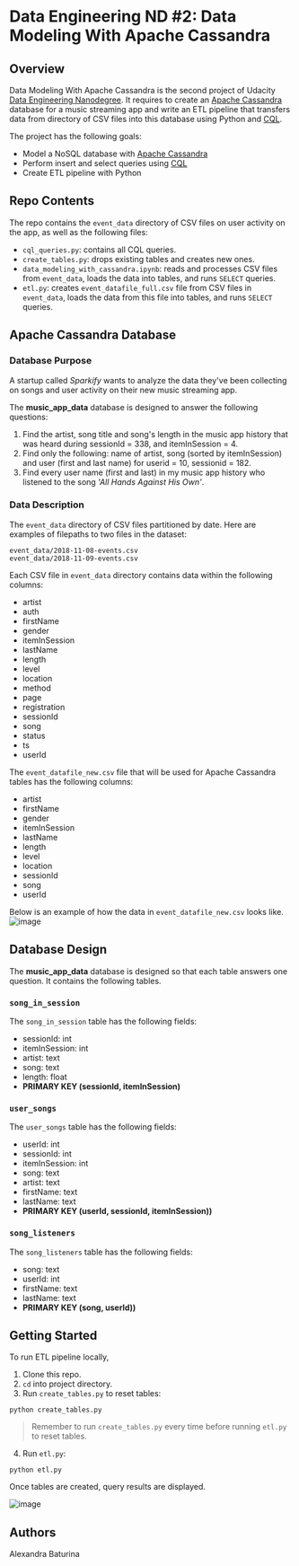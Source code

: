 # Data Engineering ND #2: Data Modeling With Apache Cassandra
## Overview
Data Modeling With Apache Cassandra is the second project of Udacity [Data Engineering Nanodegree](https://d20vrrgs8k4bvw.cloudfront.net/documents/en-US/Data+Engineering+Nanodegree+Program+Syllabus.pdf). It requires to create an [Apache Cassandra](https://cassandra.apache.org/_/index.html) database for a music streaming app and write an ETL pipeline that transfers data from directory of CSV files into this database using Python and [CQL](https://cassandra.apache.org/doc/latest/cassandra/cql/index.html).

The project has the following goals:
 * Model a NoSQL database with [Apache Cassandra](https://cassandra.apache.org/_/index.html)
 * Perform insert and select queries using [CQL](https://cassandra.apache.org/doc/latest/cassandra/cql/index.html)
 * Create ETL pipeline with Python
## Repo Contents
The repo contains the ```event_data``` directory of CSV files on user activity on the app, as well as the following files:
 * ```cql_queries.py```: contains all CQL queries.
 * ```create_tables.py```: drops existing tables and creates new ones.
 * ```data_modeling_with_cassandra.ipynb```: reads and processes CSV files from ```event_data```, loads the data into tables, and runs ```SELECT``` queries.
 * ```etl.py```:  creates ```event_datafile_full.csv``` file from CSV files in ```event_data```, loads the data from this file into tables, and runs ```SELECT``` queries.
## Apache Cassandra Database
### Database Purpose
A startup called *Sparkify* wants to analyze the data they've been collecting on songs and user activity on their new music streaming app. 

The **music_app_data** database is designed to answer the following questions:
 1. Find the artist, song title and song's length in the music app history that was heard during sessionId = 338, and itemInSession = 4.
 2. Find only the following: name of artist, song (sorted by itemInSession) and user (first and last name) for userid = 10, sessionid = 182.
 3.  Find every user name (first and last) in my music app history who listened to the song *'All Hands Against His Own'*.
 
### Data Description
The ```event_data``` directory of CSV files partitioned by date. Here are examples of filepaths to two files in the dataset:
```
event_data/2018-11-08-events.csv
event_data/2018-11-09-events.csv
```
Each CSV file in ```event_data``` directory contains data within the following columns:
  * artist
  * auth
  * firstName
  * gender
  * itemInSession
  * lastName
  * length
  * level
  * location
  * method
  * page
  * registration
  * sessionId
  * song
  * status
  * ts
  * userId

The ```event_datafile_new.csv``` file that will be used for Apache Cassandra tables has the following columns:
  * artist
  * firstName
  * gender
  * itemInSession
  * lastName
  * length
  * level
  * location
  * sessionId
  * song
  * userId

Below is an example of how the data in ```event_datafile_new.csv``` looks like.
![image](https://user-images.githubusercontent.com/53233637/182494081-365123f5-2d5b-4a8a-9b44-185708f9cf3b.png)
## Database Design
The **music_app_data** database is designed so that each table answers one question. It contains the following tables.
### ```song_in_session```
The ```song_in_session``` table has the following fields:
  * sessionId: int
  * itemInSession: int
  * artist: text
  * song: text
  * length: float
  * **PRIMARY KEY (sessionId, itemInSession)**
### ```user_songs```
The ```user_songs``` table has the following fields:
 * userId: int
 * sessionId: int
 * itemInSession: int
 * song: text
 * artist: text
 * firstName: text
 * lastName: text
 * **PRIMARY KEY (userId, sessionId, itemInSession))**
### ```song_listeners```
The ```song_listeners``` table has the following fields:
 * song: text
 * userId: int
 * firstName: text
 * lastName: text
 * **PRIMARY KEY (song, userId))**
## Getting Started
To run ETL pipeline locally,
1. Clone this repo.
2. ```cd``` into project directory.
3. Run ```create_tables.py``` to reset tables:
```
python create_tables.py
```
> Remember to run ```create_tables.py``` every time before running ```etl.py``` to reset tables.
4. Run ```etl.py```:
```
python etl.py
```
Once tables are created, query results are displayed.

![image](https://user-images.githubusercontent.com/53233637/183332185-950202ae-f953-47b8-ab7a-0a2d29ed2af3.png)

## Authors
Alexandra Baturina
